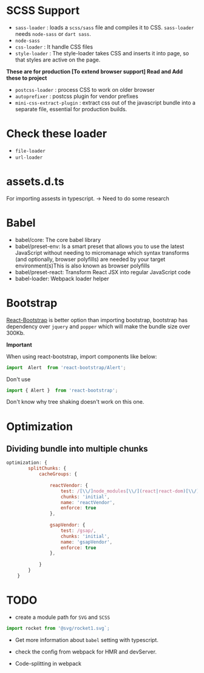 
# SCSS Support

* `sass-loader` : loads a `scss/sass` file and compiles it to CSS. `sass-loader` needs `node-sass` or `dart sass`.
* `node-sass`
* `css-loader` : It handle CSS files
* `style-loader` : The style-loader takes CSS and inserts it into page, so that styles are active on the page.

**These are for production [To extend browser support] Read and Add these to project**
* `postcss-loader` : process CSS to work on older browser
* `autoprefixer` : postcss plugin for vendor prefixes
* `mini-css-extract-plugin` : extract css out of the javascript bundle into a separate file, essential for production builds.

# Check these loader

* `file-loader`
* `url-loader`


# assets.d.ts

For importing assests in typescript. -> Need to do some research


# Babel

* babel/core: The core babel library
* babel/preset-env: Is a smart preset that allows you to use the latest JavaScript without needing to micromanage which syntax transforms (and optionally, browser polyfills) are needed by your target environment(s)This is also known as browser polyfills
* babel/preset-react: Transform React JSX into regular JavaScript code
* babel-loader: Webpack loader helper


# Bootstrap

[React-Bootstrap](https://react-bootstrap.github.io/) is better option than importing bootstrap, bootstrap has dependency over `jquery` and `popper` which will make the bundle size over 300Kb.

**Important**

When using react-bootstrap, import components like below:

```javascript
import  Alert  from 'react-bootstrap/Alert';
```



Don't use

```javascript
import { Alert }  from 'react-bootstrap';
```

Don't know why tree shaking doesn't work on this one.



# Optimization

## Dividing bundle into multiple chunks

```javascript
optimization: {
        splitChunks: {
            cacheGroups: {
                
                reactVendor: {
                    test: /[\\/]node_modules[\\/](react|react-dom)[\\/]/,
                    chunks: 'initial',
                    name: 'reactVendor',
                    enforce: true
                },
                
                gsapVendor: {
                    test: /gsap/,
                    chunks: 'initial',
                    name: 'gsapVendor',
                    enforce: true
                },
                
            }
        }
    }

```





# TODO

* create a module path for `SVG` and `SCSS`

```typescript
import rocket from '@svg/rocket1.svg`;
```

* Get more information about `babel` setting with typescript.

* check the config from webpack for HMR and devServer.

* Code-splitting in webpack 

